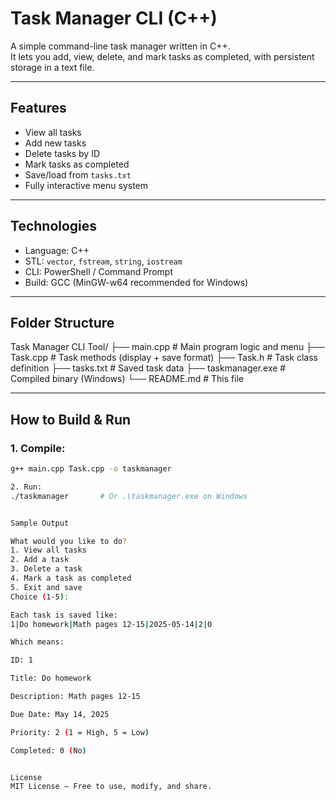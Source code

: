 # Task Manager CLI (C++)

A simple command-line task manager written in C++.  
It lets you add, view, delete, and mark tasks as completed, with persistent storage in a text file.

---

##  Features

- View all tasks
- Add new tasks
- Delete tasks by ID
- Mark tasks as completed
- Save/load from `tasks.txt`
- Fully interactive menu system

---

##  Technologies

- Language: C++
- STL: `vector`, `fstream`, `string`, `iostream`
- CLI: PowerShell / Command Prompt
- Build: GCC (MinGW-w64 recommended for Windows)

---

##  Folder Structure

Task Manager CLI Tool/
├── main.cpp # Main program logic and menu
├── Task.cpp # Task methods (display + save format)
├── Task.h # Task class definition
├── tasks.txt # Saved task data
├── taskmanager.exe # Compiled binary (Windows)
└── README.md # This file


---

##  How to Build & Run

### 1. Compile:

```bash
g++ main.cpp Task.cpp -o taskmanager

2. Run:
./taskmanager       # Or .\taskmanager.exe on Windows


Sample Output

What would you like to do?
1. View all tasks
2. Add a task
3. Delete a task
4. Mark a task as completed
5. Exit and save
Choice (1-5):

Each task is saved like:
1|Do homework|Math pages 12-15|2025-05-14|2|0

Which means:

ID: 1

Title: Do homework

Description: Math pages 12-15

Due Date: May 14, 2025

Priority: 2 (1 = High, 5 = Low)

Completed: 0 (No)


License
MIT License – Free to use, modify, and share.


